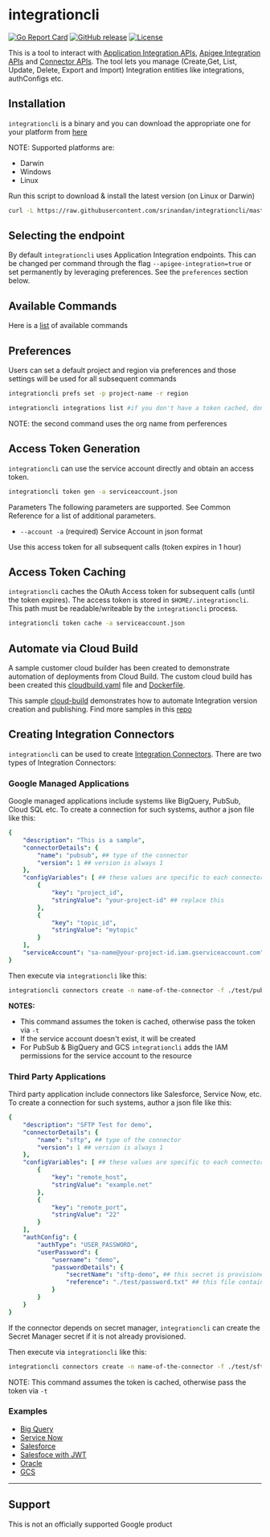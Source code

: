 # integrationcli

[![Go Report Card](https://goreportcard.com/badge/github.com/srinandan/integrationcli)](https://goreportcard.com/report/github.com/srinandan/integrationcli)
[![GitHub release](https://img.shields.io/github/v/release/srinandan/integrationcli)](https://github.com/srinandan/integrationcli/releases)
[![License](https://img.shields.io/badge/License-Apache%202.0-blue.svg)](https://opensource.org/licenses/Apache-2.0)

This is a tool to interact with [Application Integration APIs](https://cloud.google.com/application-integration/docs/reference/rest), [Apigee Integration APIs](https://cloud.google.com/apigee/docs/api-platform/integration/reference/rest) and [Connector APIs](https://cloud.google.com/integration-connectors/docs/reference/rest). The tool lets you manage (Create,Get, List, Update, Delete, Export and Import) Integration entities like integrations, authConfigs etc. 

## Installation

`integrationcli` is a binary and you can download the appropriate one for your platform from [here](https://github.com/srinandan/integrationcli/releases)

NOTE: Supported platforms are:

* Darwin
* Windows
* Linux

Run this script to download & install the latest version (on Linux or Darwin)

```sh
curl -L https://raw.githubusercontent.com/srinandan/integrationcli/master/downloadLatest.sh | sh -
```

## Selecting the endpoint

By default `integrationcli` uses Application Integration endpoints. This can be changed per command through the flag `--apigee-integration=true` or set permanently by leveraging preferences. See the `preferences` section below.

## Available Commands

Here is a [list](./docs/integrationcli.md) of available commands

## Preferences

Users can set a default project and region via preferences and those settings will be used for all subsequent commands

```bash
integrationcli prefs set -p project-name -r region

integrationcli integrations list #if you don't have a token cached, don't forget to include -t
```

NOTE: the second command uses the org name from perferences

## Access Token Generation

`integrationcli` can use the service account directly and obtain an access token.

```bash
integrationcli token gen -a serviceaccount.json 
```

Parameters
The following parameters are supported. See Common Reference for a list of additional parameters.

* `--account -a` (required) Service Account in json format

Use this access token for all subsequent calls (token expires in 1 hour)

## Access Token Caching

`integrationcli` caches the OAuth Access token for subsequent calls (until the token expires). The access token is stored in `$HOME/.integrationcli`. This path must be readable/writeable by the `integrationcli` process.

```bash
integrationcli token cache -a serviceaccount.json
```

## Automate via Cloud Build

A sample customer cloud builder has been created to demonstrate automation of deployments from Cloud Build. The custom cloud build has been created this [cloudbuild.yaml](./cloud-builder.yaml) file and [Dockerfile](./Dockerfile.builder). 

This sample [cloud-build](./test/cloudbuild.yaml) demonstrates how to automate Integration version creation and publishing. Find more samples in this [repo](https://github.com/srinandan/integration-cicd)

## Creating Integration Connectors

`integrationcli` can be used to create [Integration Connectors](https://cloud.google.com/integration-connectors/docs). There are two types of Integration Connectors:

### Google Managed Applications

Google managed applications include systems like BigQuery, PubSub, Cloud SQL etc. To create a connection for such systems, author a json file like this:

```yaml
{
    "description": "This is a sample",
    "connectorDetails": {
        "name": "pubsub", ## type of the connector
        "version": 1 ## version is always 1
    },
    "configVariables": [ ## these values are specific to each connector type. this example is for pubsub
        {
            "key": "project_id",
            "stringValue": "your-project-id" ## replace this 
        },
        {
            "key": "topic_id",
            "stringValue": "mytopic"
        }
    ],    
    "serviceAccount": "sa-name@your-project-id.iam.gserviceaccount.com" ## replace this with a SA that has access to the application
}
```

Then execute via `integrationcli` like this:

```sh
integrationcli connectors create -n name-of-the-connector -f ./test/pub_sub_connection.json
```

**NOTES:** 

* This command assumes the token is cached, otherwise pass the token via `-t`
* If the service account doesn't exist, it will be created
* For PubSub & BigQuery and GCS `integrationcli` adds the IAM permissions for the service account to the resource

### Third Party Applications

Third party application include connectors like Salesforce, Service Now, etc. To create a connection for such systems, author a json file like this:

```yaml
{
    "description": "SFTP Test for demo",
    "connectorDetails": {
        "name": "sftp", ## type of the connector
        "version": 1 ## version is always 1
    },    
    "configVariables": [ ## these values are specific to each connector type. this example is for sftp
        {
            "key": "remote_host",
            "stringValue": "example.net"
        },
        {
            "key": "remote_port",
            "stringValue": "22"
        }
    ],
    "authConfig": {
        "authType": "USER_PASSWORD",
        "userPassword": {
            "username": "demo",
            "passwordDetails": {
                "secretName": "sftp-demo", ## this secret is provisioned if it doesn't already exist
                "reference": "./test/password.txt" ## this file contains the data/contents to put in secret manager
            }
        }
    }
}
```

If the connector depends on secret manager, `integrationcli` can create the Secret Manager secret if it is not already provisioned.

Then execute via `integrationcli` like this:

```sh
integrationcli connectors create -n name-of-the-connector -f ./test/sftp_connection.json
```

NOTE: This command assumes the token is cached, otherwise pass the token via `-t`

### Examples

* [Big Query](./test/bq_connection.json)
* [Service Now](./test/servicenow_connection.json)
* [Salesforce](./test/salesforce_connections.json)
* [Salesfoce with JWT](./test/salesforce_jwt_connection.json)
* [Oracle](./test/oracle_connection.json)
* [GCS](./test/gcs_connection.json)

___

## Support

This is not an officially supported Google product